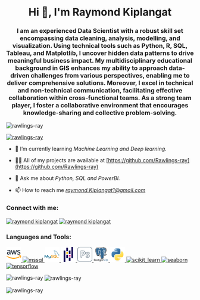 <h1 align="center">Hi 👋, I'm Raymond Kiplangat</h1>
<h3 align="center">I am an experienced Data Scientist with a robust skill set encompassing data cleaning, analysis, modelling, and visualization. Using technical tools such as Python, R, SQL, Tableau, and Matplotlib, I uncover hidden data patterns to drive meaningful business impact. My multidisciplinary educational background in GIS enhances my ability to approach data-driven challenges from various perspectives, enabling me to deliver comprehensive solutions. Moreover, I excel in technical and non-technical communication, facilitating effective collaboration within cross-functional teams. As a strong team player, I foster a collaborative environment that encourages knowledge-sharing and collective problem-solving.</h3>

<p align="left"> <img src="https://komarev.com/ghpvc/?username=rawlings-ray&label=Profile%20views&color=0e75b6&style=flat" alt="rawlings-ray" /> </p>

<p align="left"> <a href="https://github.com/ryo-ma/github-profile-trophy"><img src="https://github-profile-trophy.vercel.app/?username=rawlings-ray" alt="rawlings-ray" /></a> </p>

- 🌱 I’m currently learning *Machine Learning and Deep learning.*

- 👨‍💻 All of my projects are available at [https://github.com/Rawlings-ray](https://github.com/Rawlings-ray)

- 💬 Ask me about *Python, SQL and PowerBI.*

- 📫 How to reach me *raymond.Kiplangat1@gmail.com*

<h3 align="left">Connect with me:</h3>
<p align="left">
<a href="https://linkedin.com/in/raymond kiplangat" target="blank"><img align="center" src="https://raw.githubusercontent.com/rahuldkjain/github-profile-readme-generator/master/src/images/icons/Social/linked-in-alt.svg" alt="raymond kiplangat" height="30" width="40" /></a>
<a href="https://kaggle.com/raymond kiplangat" target="blank"><img align="center" src="https://raw.githubusercontent.com/rahuldkjain/github-profile-readme-generator/master/src/images/icons/Social/kaggle.svg" alt="raymond kiplangat" height="30" width="40" /></a>
</p>

<h3 align="left">Languages and Tools:</h3>
<p align="left"> <a href="https://aws.amazon.com" target="_blank" rel="noreferrer"> <img src="https://raw.githubusercontent.com/devicons/devicon/master/icons/amazonwebservices/amazonwebservices-original-wordmark.svg" alt="aws" width="40" height="40"/> </a> <a href="https://www.microsoft.com/en-us/sql-server" target="_blank" rel="noreferrer"> <img src="https://www.svgrepo.com/show/303229/microsoft-sql-server-logo.svg" alt="mssql" width="40" height="40"/> </a> <a href="https://www.mysql.com/" target="_blank" rel="noreferrer"> <img src="https://raw.githubusercontent.com/devicons/devicon/master/icons/mysql/mysql-original-wordmark.svg" alt="mysql" width="40" height="40"/> </a> <a href="https://pandas.pydata.org/" target="_blank" rel="noreferrer"> <img src="https://raw.githubusercontent.com/devicons/devicon/2ae2a900d2f041da66e950e4d48052658d850630/icons/pandas/pandas-original.svg" alt="pandas" width="40" height="40"/> </a> <a href="https://www.photoshop.com/en" target="_blank" rel="noreferrer"> <img src="https://raw.githubusercontent.com/devicons/devicon/master/icons/photoshop/photoshop-line.svg" alt="photoshop" width="40" height="40"/> </a> <a href="https://www.postgresql.org" target="_blank" rel="noreferrer"> <img src="https://raw.githubusercontent.com/devicons/devicon/master/icons/postgresql/postgresql-original-wordmark.svg" alt="postgresql" width="40" height="40"/> </a> <a href="https://www.python.org" target="_blank" rel="noreferrer"> <img src="https://raw.githubusercontent.com/devicons/devicon/master/icons/python/python-original.svg" alt="python" width="40" height="40"/> </a> <a href="https://scikit-learn.org/" target="_blank" rel="noreferrer"> <img src="https://upload.wikimedia.org/wikipedia/commons/0/05/Scikit_learn_logo_small.svg" alt="scikit_learn" width="40" height="40"/> </a> <a href="https://seaborn.pydata.org/" target="_blank" rel="noreferrer"> <img src="https://seaborn.pydata.org/_images/logo-mark-lightbg.svg" alt="seaborn" width="40" height="40"/> </a> <a href="https://www.tensorflow.org" target="_blank" rel="noreferrer"> <img src="https://www.vectorlogo.zone/logos/tensorflow/tensorflow-icon.svg" alt="tensorflow" width="40" height="40"/> </a> </p>

<p><img align="left" src="https://github-readme-stats.vercel.app/api/top-langs?username=rawlings-ray&show_icons=true&locale=en&layout=compact" alt="rawlings-ray" /></p>

<p>&nbsp;<img align="center" src="https://github-readme-stats.vercel.app/api?username=rawlings-ray&show_icons=true&locale=en" alt="rawlings-ray" /></p>

<p><img align="center" src="https://github-readme-streak-stats.herokuapp.com/?user=rawlings-ray&" alt="rawlings-ray" /></p>

